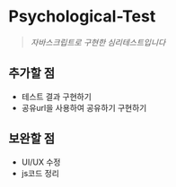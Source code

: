 # Psychological-Test
>_자바스크립트로 구현한 심리테스트입니다_

## 추가할 점
* 테스트 결과 구현하기
* 공유url을 사용하여 공유하기 구현하기

## 보완할 점
* UI/UX 수정
* js코드 정리



